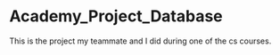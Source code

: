 # Academy_Project_Database

This is the project my teammate and I did during one of the cs courses.
